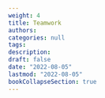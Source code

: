 ```yaml
---
weight: 4
title: Teamwork
authors:
categories: null
tags:
description: 
draft: false
date: "2022-08-05"
lastmod: "2022-08-05"
bookCollapseSection: true
---
```



